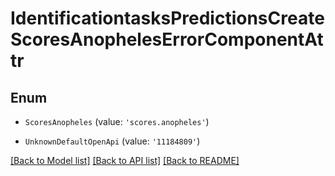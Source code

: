# IdentificationtasksPredictionsCreateScoresAnophelesErrorComponentAttr


## Enum

* `ScoresAnopheles` (value: `'scores.anopheles'`)

* `UnknownDefaultOpenApi` (value: `'11184809'`)

[[Back to Model list]](../README.md#documentation-for-models) [[Back to API list]](../README.md#documentation-for-api-endpoints) [[Back to README]](../README.md)
